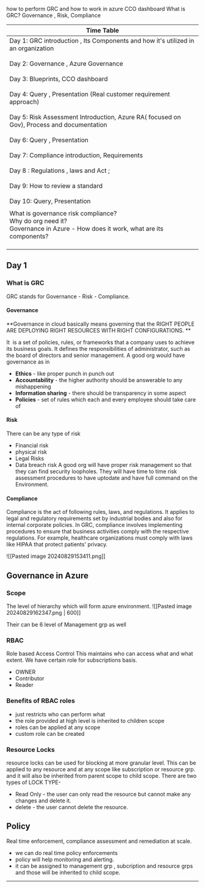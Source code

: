 how to perform GRC 
and how to work in azure 
CCO dashboard
What is GRC?
Governance , Risk, Compliance

| Time Table                                                                                                                                                                                                                                                                                                                                                                                                                                                                                                                                                  |
| ----------------------------------------------------------------------------------------------------------------------------------------------------------------------------------------------------------------------------------------------------------------------------------------------------------------------------------------------------------------------------------------------------------------------------------------------------------------------------------------------------------------------------------------------------------- |
| Day 1: GRC introduction , Its Components and how it's utilized in an organization<br><br>Day 2: Governance , Azure Governance<br><br>Day 3: Blueprints, CCO dashboard<br><br>Day 4: Query , Presentation (Real customer requirement approach)<br><br>Day 5: Risk Assessment Introduction, Azure RA( focused on Gov), Process and documentation<br><br>Day 6: Query , Presentation<br><br>Day 7: Compliance introduction, Requirements<br><br>Day 8 : Regulations , laws and Act ;<br><br>Day 9: How to review a standard<br><br>Day 10: Query, Presentation |
|                                                                                                                                                                                                                                                                                                                                                                                                                                                                                                                                                             |
| What is governance risk compliance?<br>Why do org need it?<br>Governance in Azure - How does it work, what are its components?<br><br>                                                                                                                                                                                                                                                                                                                                                                                                                      |

## Day 1
### What is GRC
GRC stands for Governance - Risk - Compliance.
#### Governance

**Governance in cloud basically means governing that the RIGHT PEOPLE ARE DEPLOYING RIGHT RESOURCES WITH RIGHT CONFIGURATIONS. **

It  is a set of policies, rules, or frameworks that a company uses to achieve its business goals. It defines the responsibilities of administrator, such as the board of directors and senior management.
A good org would have governance as in
- **Ethics** - like proper punch in punch out
- **Accountability** - the higher authority should be answerable to any mishappening
- **Information sharing** - there should be transparency in some aspect
- **Policies** - set of rules which each and every employee should take care of

#### Risk
There can be any type of risk
- Financial risk
- physical risk
- Legal Risks
- Data breach risk
A good org will have proper risk management so that they can find security loopholes.
They will have time to time risk assessment procedures to have uptodate and have full command on the Environment.

#### Compliance
Compliance is the act of following rules, laws, and regulations. It applies to legal and regulatory requirements set by industrial bodies and also for internal corporate policies.
In GRC, compliance involves implementing procedures to ensure that business activities comply with the respective regulations. For example, healthcare organizations must comply with laws like HIPAA that protect patients' privacy.



![[Pasted image 20240829153411.png]]

## Governance in Azure

### Scope 
The level of hierarchy which will form azure environment.
![[Pasted image 20240829162347.png | 600]]

Their can be 6 level of Management grp as well

### RBAC
Role based Access Control
This maintains who can access what and what extent.
We have certain role for subscriptions basis.
- OWNER
- Contributor
- Reader
### Benefits of RBAC roles
- just restricts who can perform what 
- the role provided at high level is inherited to children scope
- roles can be applied at any scope
- custom role can be created 

### Resource Locks
 resource locks can be used for blocking at more granular level. 
 This can be applied to any resource and at any scope like subscription or resource grp. 
 and it will also be inherited from parent scope to child scope.
 There are two types of LOCK TYPE-
 - Read Only - the user can only read the resource but cannot make any changes and delete it.
 - delete - the user cannot delete the resource.


## Policy
Real time enforcement, compliance assessment and remediation at scale.
- we can do real time policy enforcements
- policy will help monitoring and alerting.
- it can be assigned to management grp , subcription and resource grps and those will be inherited to child scope.



---


